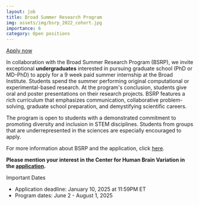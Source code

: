 ```yaml
---
layout: job
title: Broad Summer Research Program
img: assets/img/bsrp_2022_cohort.jpg
importance: 6
category: Open positions
---
```


<a href="https://broadinstitute.slideroom.com/#/login/program/75862">Apply now <i class="fas fa-external-link-alt"></i></a>

In collaboration with the Broad Summer Research Program (BSRP), we invite exceptional **undergraduates** interested in pursuing graduate school (PhD or MD-PhD) to apply for a 9 week paid summer internship at the Broad Institute. Students spend the summer performing original computational or experimental-based research. At the program's conclusion, students give oral and poster presentations on their research projects. BSRP features a rich curriculum that emphasizes communication, collaborative problem-solving, graduate school preparation, and demystifying scientific careers.

The program is open to students with a demonstrated commitment to promoting diversity and inclusion in STEM disciplines. Students from groups that are underrepresented in the sciences are especially encouraged to apply.

For more information about BSRP and the application, click [here](https://www.broadinstitute.org/bsrp/broad-summer-research-program-bsrp).

**Please mention your interest in the Center for Human Brain Variation in the [application](https://broadinstitute.slideroom.com/#/login/program/81589).**

Important Dates
- Application deadline: January 10, 2025 at 11:59PM ET
- Program dates: June 2 - August 1, 2025

